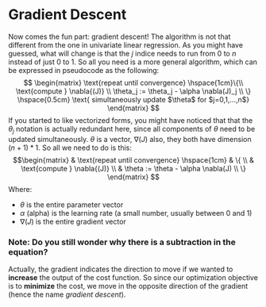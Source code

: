 # Gradient Descent
Now comes the fun part: gradient descent! The algorithm is not that different from the one in univariate linear regression. As you might have guessed, what will change is that the $j$ indice needs to run from $0$ to $n$ instead of just $0$ to $1$. So all you need is a more general algorithm, which can be expressed in pseudocode as the following:
$$
\begin{matrix}
\text{repeat until convergence} \hspace{1cm}\{\\
    \text{compute } \nabla{(J)}  \\
	\theta_j := \theta_j - \alpha \nabla(J)_j  \\ 
	\} \hspace{0.5cm} \text{ simultaneously update $\theta$ for $j=0,1,...,n$}
\end{matrix}
$$
If you started to like vectorized forms, you might have noticed that that the $\theta_j$ notation is actually redundant here, since all components of $\theta$ need to be updated simultaneously. $\theta$ is a vector, $\nabla{(J)}$ also, they both have dimension $(n+1) * 1$. So all we need to do is this:  
$$\begin{matrix}
    &   \text{repeat until convergence} \hspace{1cm} &  \{  \\
    &   \text{compute } \nabla{(J)}  \\
    &	\theta := \theta - \alpha \nabla(J)                 \\ 
\} 
\end{matrix}
$$
Where:
- $\theta$ is the entire parameter vector
- $\alpha$ (alpha) is the learning rate (a small number, usually between 0 and 1)
- $\nabla{(J)}$ is the entire gradient vector

### Note: Do you still wonder why there is a subtraction in the equation?  
Actually, the gradient indicates the direction to move if we wanted to **increase** the output of the cost function. So since our optimization objective is to **minimize** the cost, we move in the opposite direction of the gradient (hence the name *gradient descent*).